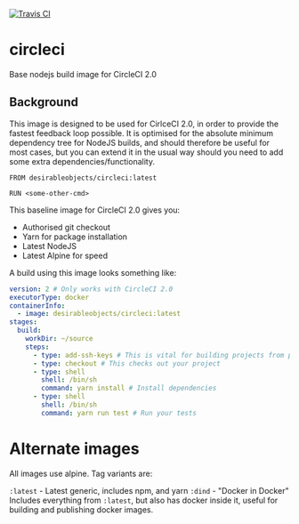 [![Travis CI](https://api.travis-ci.org/desirable-objects/circleci.svg?branch=master)](https://travis-ci.org/desirable-objects/circleci)

# circleci
Base nodejs build image for CircleCI 2.0

## Background

This image is designed to be used for CirlceCI 2.0, in order to provide the fastest feedback loop possible.
It is optimised for the absolute minimum dependency tree for NodeJS builds, and should therefore be useful for most cases,
but you can extend it in the usual way should you need to add some extra dependencies/functionality.

```
FROM desirableobjects/circleci:latest

RUN <some-other-cmd>
```

This baseline image for CircleCI 2.0 gives you:

- Authorised git checkout
- Yarn for package installation
- Latest NodeJS
- Latest Alpine for speed

A build using this image looks something like:

```yaml
version: 2 # Only works with CircleCI 2.0
executorType: docker
containerInfo:
  - image: desirableobjects/circleci:latest
stages:
  build:
    workDir: ~/source
    steps:
      - type: add-ssh-keys # This is vital for building projects from private github repos 
      - type: checkout # This checks out your project
      - type: shell
        shell: /bin/sh
        command: yarn install # Install dependencies
      - type: shell
        shell: /bin/sh
        command: yarn run test # Run your tests
```

# Alternate images

All images use alpine. Tag variants are:

`:latest` - Latest generic, includes npm, and yarn
`:dind` - "Docker in Docker" Includes everything from `:latest`, but also has docker inside it, useful for building and publishing docker images.
